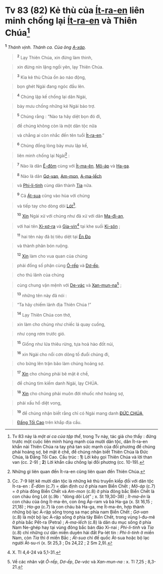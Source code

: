 # Tv 83 (82) Kẻ thù của [Ít-ra-en]() liên minh chống lại [Ít-ra-en]() và Thiên Chúa[^1-4060caff-0ff7-4fb6-8878-d209809a7cc9]
<sup><b>1</b></sup> *Thánh vịnh. Thánh ca. Của ông [A-xáp]().*


> <sup><b>2</b></sup> Lạy Thiên Chúa, xin đừng làm thinh,
>


> xin đừng nín lặng ngồi yên, lạy Thiên Chúa.
>


> <sup><b>3</b></sup> Kìa kẻ thù Chúa ồn ào náo động,
>


> bọn ghét Ngài đang ngóc đầu lên.
>


> <sup><b>4</b></sup> Chúng lập kế chống lại dân Ngài,
>


> bày mưu chống những kẻ Ngài bảo trợ.
>


> <sup><b>5</b></sup> Chúng rằng : “Nào ta hãy diệt bọn đó đi,
>


> để chúng không còn là một dân tộc nữa
>


> và chẳng ai còn nhắc đến tên tuổi [Ít-ra-en]().”
>


> <sup><b>6</b></sup> Chúng đồng lòng bày mưu lập kế,
>


> liên minh chống lại Ngài[^2-4060caff-0ff7-4fb6-8878-d209809a7cc9] :
>


> <sup><b>7</b></sup> Nào là dân [Ê-đôm]() cùng với [Ít-ma-ên](), [Mô-áp]() và [Ha-ga]().
>


> <sup><b>8</b></sup> Nào là dân [Gơ-van](), [Am-mon](), [A-ma-lếch]()
>


> và [Phi-li-tinh]() cùng dân thành [Tia]() nữa.
>


> <sup><b>9</b></sup> Cả [Át-sua]() cũng vào hùa với chúng
>


> và tiếp tay cho dòng dõi [Lót]()[^3-4060caff-0ff7-4fb6-8878-d209809a7cc9].
>


> <sup><b>10</b></sup> [Xin]() Ngài xử với chúng như đã xử với dân [Ma-đi-an](),
>


> với hai tên [Xi-xơ-ra]() và [Gia-vin]()[^4-4060caff-0ff7-4fb6-8878-d209809a7cc9] tại khe suối [Ki-sôn]() ;
>


> <sup><b>11</b></sup> hai tên này đã bị tiêu diệt tại [Ên Đo]()
>


> và thành phân bón ruộng.
>


> <sup><b>12</b></sup> [Xin]() làm cho vua quan của chúng
>


> phải đồng số phận cùng [Ô-rếp]() và [Dơ-ếp](),
>


> cho thủ lãnh của chúng
>


> cùng chung vận mệnh với [De-vác]() và [Xan-mun-na]()[^5-4060caff-0ff7-4fb6-8878-d209809a7cc9] ;
>


> <sup><b>13</b></sup> những tên này đã nói :
>


> “Ta hãy chiếm lãnh địa Thiên Chúa !”
>


> <sup><b>14</b></sup> Lạy Thiên Chúa con thờ,
>


> xin làm cho chúng như chiếc lá quay cuồng,
>


> như cọng rơm trước gió.
>


> <sup><b>15</b></sup> Giống như lửa thiêu rừng, tựa hoả hào đốt núi,
>


> <sup><b>16</b></sup> xin Ngài cho nổi cơn dông tố đuổi chúng đi,
>


> cho bừng lên trận bão làm chúng hoảng sợ.
>


> <sup><b>17</b></sup> [Xin]() cho chúng phải bẽ mặt ê chề,
>


> để chúng tìm kiếm danh Ngài, lạy CHÚA.
>


> <sup><b>18</b></sup> [Xin]() cho chúng phải muôn đời nhuốc nhơ hoảng sợ,
>


> phải xấu hổ diệt vong,
>


> <sup><b>19</b></sup> để chúng nhận biết rằng chỉ có Ngài mang danh [ĐỨC CHÚA](),
>


> [Đấng Tối Cao]() trên khắp địa cầu.
>

[^1-4060caff-0ff7-4fb6-8878-d209809a7cc9]: Tv 83 này là *một ai ca của tập thể*, trong Tv này, tác giả cho thấy : đứng trước một cuộc liên minh hùng mạnh của mười dân tộc, dân Ít-ra-en khẩn nài Thiên Chúa ra tay phá tan sức mạnh của đối phương để chúng phải hoảng sợ, bẽ mặt ê chề, để chúng nhận biết Thiên Chúa là Đức Chúa, là Đấng Tối Cao. Cấu trúc : **1**) Lời kêu gọi Thiên Chúa và lời than van (cc. 2-9) ; **2**) Lời khẩn cầu chống lại đối phương (cc. 10-19).
[^2-4060caff-0ff7-4fb6-8878-d209809a7cc9]: Những gì liên quan đến Ít-ra-en cũng liên quan đến Thiên Chúa.
[^3-4060caff-0ff7-4fb6-8878-d209809a7cc9]: Cc. 7-9 liệt kê mười dân tộc là những kẻ thù truyền kiếp đối với dân tộc Ít-ra-en : *Ê-đôm* (c.7) = dân định cư ở phía nam Biển Chết ; *Mô-áp* (c.7) = ở phía đông Biển Chết và *Am-mon* (c.8) ở phía đông bắc Biển Chết là con cháu ông Lót (c.9b : “dòng dõi Lót” ; x. St 19,30-38) ; *Ít-ma-ên* là con cháu của ông Ít-ma-ên, con ông Áp-ram và bà Ha-ga (x. St 16,15 ; 21,18) ; *Ha-ga* (c.7) là con cháu bà Ha-ga, mẹ Ít-ma-ên, hợp thành những bộ lạc Ả-rập sống trong sa mạc phía nam Biển Chết ; *Gơ-van* (c.8) là một bộ lạc Ả-rập sống ở phía tây Biển Chết, trong vùng I-đu-mê ở phía bắc Pết-ra (Petra) ; *A-ma-lếch* (c.8) là dân du mục sống ở phía Nam Ne-ghép hay tại vùng đông bắc bán đảo Xi-nai ; *Phi-li-tinh* và *Tia* (c.8) chỉ những cư dân miền duyên hải đất Pa-lét tin : *Phi-li-tinh* ở miền Nam, còn *Tia* thì ở miền Bắc ; *Át-sua* chỉ đế quốc Át-sua hoặc bộ lạc người Át-su-ri (x. St 25,3 ; Ds 24,22 ; 2 Sm 2,9).
[^4-4060caff-0ff7-4fb6-8878-d209809a7cc9]: X. Tl 4,4-24 và 5,1-31.
[^5-4060caff-0ff7-4fb6-8878-d209809a7cc9]: Về các nhân vật *Ô-rếp*, *Dơ-ếp*, *De-vác* và *Xan-mun-na* : x. Tl 7,25 ; 8,3-21.